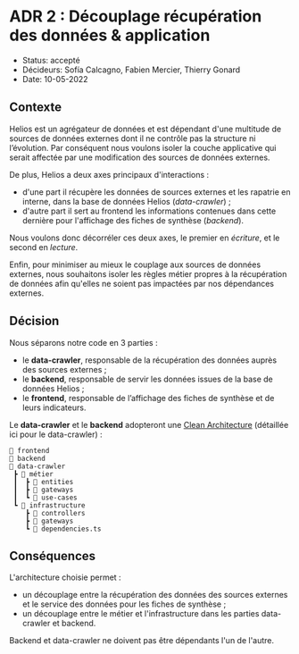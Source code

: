 # ADR 2 : Découplage récupération des données & application

* Status: accepté
* Décideurs: Sofía Calcagno, Fabien Mercier, Thierry Gonard
* Date: 10-05-2022

## Contexte

Helios est un agrégateur de données et est dépendant d'une multitude de sources de données externes dont il ne contrôle pas la structure ni l’évolution. Par conséquent nous voulons isoler la couche applicative qui serait affectée par une modification des sources de données externes.

De plus, Helios a deux axes principaux d'interactions :
- d'une part il récupère les données de sources externes et les rapatrie en interne, dans la base de données Helios (*data-crawler*) ;
- d'autre part il sert au frontend les informations contenues dans cette dernière pour l'affichage des fiches de synthèse (*backend*).

Nous voulons donc décorréler ces deux axes, le premier en *écriture*, et le second en *lecture*.

Enfin, pour minimiser au mieux le couplage aux sources de données externes, nous souhaitons isoler les règles métier propres à la récupération de données afin qu'elles ne soient pas impactées par nos dépendances externes.

## Décision

Nous séparons notre code en 3 parties :
- le **data-crawler**, responsable de la récupération des données auprès des sources externes ;
- le **backend**, responsable de servir les données issues de la base de données Helios ;
- le **frontend**, responsable de l’affichage des fiches de synthèse et de leurs indicateurs.

Le **data-crawler** et le **backend** adopteront une [Clean Architecture](https://blog.cleancoder.com/uncle-bob/2012/08/13/the-clean-architecture.html) (détaillée ici pour le data-crawler) :

```
📂 frontend
📂 backend
📂 data-crawler
 ┣ 📂 métier
 ┃  ┣ 📂 entities
 ┃  ┣ 📂 gateways
 ┃  ┗ 📂 use-cases
 ┗ 📂 infrastructure
    ┣ 📂 controllers
    ┣ 📂 gateways
    ┗ 📜 dependencies.ts
```

## Conséquences

L'architecture choisie permet :

- un découplage entre la récupération des données des sources externes et le service des données pour les fiches de synthèse ;
- un découplage entre le métier et l'infrastructure dans les parties data-crawler et backend.

Backend et data-crawler ne doivent pas être dépendants l'un de l'autre.
